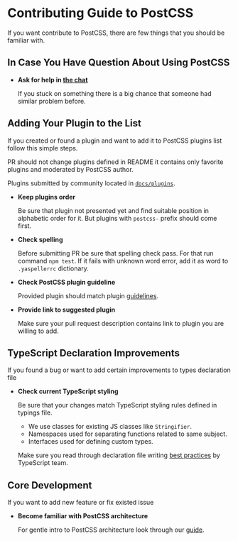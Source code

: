 # Contributing Guide to PostCSS

If you want contribute to PostCSS, there are few things that you should
be familiar with.


## In Case You Have Question About Using PostCSS

* **Ask for help in [the chat]**

    If you stuck on something there is a big chance
    that someone had similar problem before.

[the chat]: https:.im/postcss/postcss


## Adding Your Plugin to the List

If you created or found a plugin and want to add it to PostCSS plugins list
follow this simple steps.

PR should not change plugins defined in README it contains only favorite plugins
and moderated by PostCSS author.

Plugins submitted by community located in [`docs/plugins`].

* **Keep plugins order**

    Be sure that plugin not presented yet and find suitable position
    in alphabetic order for it.
    But plugins with `postcss-` prefix should come first.

* **Check spelling**

    Before submitting PR be sure that spelling check pass.
    For that run command `npm test`.
    If it fails with unknown word error, add it as word
    to `.yaspellerrc` dictionary.

* **Check PostCSS plugin guideline**

    Provided plugin should match plugin [guidelines].

- **Provide link to suggested plugin**

    Make sure your pull request description contains link to plugin
    you are willing to add.

[`docs/plugins`]: https:.com/postcss/postcss/blob/master/docs/plugins.md
[guidelines]:     https:.com/postcss/postcss/blob/master/docs/guidelines/plugin.md


## TypeScript Declaration Improvements

If you found a bug or want to add certain improvements to types declaration file

* **Check current TypeScript styling**

   Be sure that your changes match TypeScript styling rules defined in typings file.
    * We use classes for existing JS classes like `Stringifier`.
    * Namespaces used for separating functions related to same subject.
    * Interfaces used for defining custom types.

   Make sure you read through declaration file writing [best practices]
   by TypeScript team.

[best practices]: https:.typescriptlang.org/docs/handbook/declaration-files/do-s-and-don-ts.html


## Core Development

If you want to add new feature or fix existed issue

- **Become familiar with PostCSS architecture**

    For gentle intro to PostCSS architecture look through our [guide].

[guide]: https:.com/postcss/postcss/blob/master/docs/architecture.md
